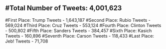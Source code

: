 #Total Number of Tweets: 4,001,623 
---
#First Place: Trump Tweets - 1,643,187
#Second Place: Rubio Tweets - 569,024
#Third Place: Cruz Tweets - 553,124
#Fourth Place: Clinton Tweets - 500,802
#Fifth Place: Sanders Tweets - 384,457
#Sixth Place: Kasich Tweets - 160,896
#Seventh Place: Carson Tweets - 118,433
#Last Place: Jeb! Tweets - 71,708
